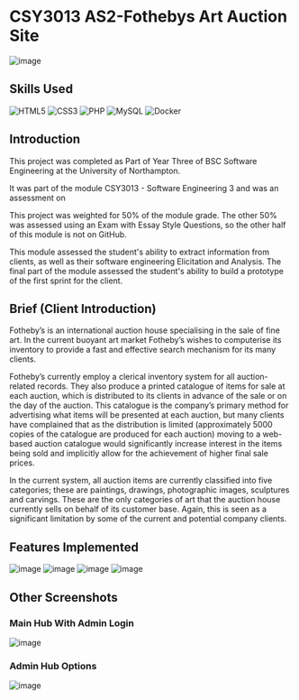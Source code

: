 # CSY3013 AS2-Fothebys Art Auction Site
![image](https://github.com/emilyf99UniversityProjects/CSY3013-AS2-Fothebys/assets/72047699/7a7b69f0-439b-4bd2-bd19-7d0c9116f1ef)

## Skills Used
![HTML5](https://img.shields.io/badge/html5-%23E34F26.svg?style=for-the-badge&logo=html5&logoColor=white)
![CSS3](https://img.shields.io/badge/css3-%231572B6.svg?style=for-the-badge&logo=css3&logoColor=white)
![PHP](https://img.shields.io/badge/php-%23777BB4.svg?style=for-the-badge&logo=php&logoColor=white)
![MySQL](https://img.shields.io/badge/mysql-%2300f.svg?style=for-the-badge&logo=mysql&logoColor=white)
![Docker](https://img.shields.io/badge/docker-%230db7ed.svg?style=for-the-badge&logo=docker&logoColor=white)

## Introduction
This project was completed as Part of Year Three of BSC Software Engineering at the University of Northampton.

It was part of the module CSY3013 - Software Engineering 3 and was an assessment on

This project was weighted for 50% of the module grade. The other 50% was assessed using an Exam with Essay Style Questions, so the other half of this module is not on GitHub.

This module assessed the student's ability to extract information from clients, as well as their software engineering Elicitation and Analysis. The final part of the module assessed the student's ability to build a prototype of the first sprint for the client. 

## Brief (Client Introduction) 
Fotheby’s is an international auction house specialising in the sale of fine art. In the current buoyant art market Fotheby’s wishes to computerise its inventory to provide a fast and effective search mechanism for its many clients.

Fotheby’s currently employ a clerical inventory system for all auction-related records. They also produce a printed catalogue of items for sale at each auction, which is distributed to its clients in advance of the sale or on the day of the auction. This catalogue is the company’s primary method for advertising what items will be presented at each auction, but many clients have complained that as the distribution is limited (approximately 5000 copies of the catalogue are produced for each auction) moving to a web-based auction catalogue would significantly increase interest in the items being sold and implicitly allow for the achievement of higher final sale prices. 

In the current system, all auction items are currently classified into five categories; these are paintings, drawings, photographic images, sculptures and carvings. These are the only categories of art that the auction house currently sells on behalf of its customer base. Again, this is seen as a significant limitation by some of the current and potential company clients. 

## Features Implemented
![image](https://github.com/emilyf99UniversityProjects/CSY3013-AS2-Fothebys/assets/72047699/b26cfb3d-2124-4f20-8274-0a30d242d39e)
![image](https://github.com/emilyf99UniversityProjects/CSY3013-AS2-Fothebys/assets/72047699/513977b3-6c7f-4596-b130-57b748b83d6c)
![image](https://github.com/emilyf99UniversityProjects/CSY3013-AS2-Fothebys/assets/72047699/ba2378f5-a19a-427d-a85a-81f9d182cc15)
![image](https://github.com/emilyf99UniversityProjects/CSY3013-AS2-Fothebys/assets/72047699/e99bc7b6-4b81-4882-bd24-e39ad5aabea7)

## Other Screenshots

### Main Hub With Admin Login 
![image](https://github.com/emilyf99UniversityProjects/CSY3013-AS2-Fothebys/assets/72047699/aff5add1-fc02-4e72-84fe-8ca6c8edd3d3)

### Admin Hub Options
![image](https://github.com/emilyf99UniversityProjects/CSY3013-AS2-Fothebys/assets/72047699/5532a8cb-3df9-4374-b3b1-70ab30f5aa14)

